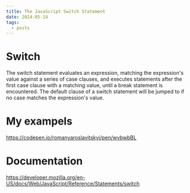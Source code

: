 ```yaml
---
title: The JavaScript Switch Statement
date: 2024-05-14
tags:
  - posts
---
```


# Switch

The switch statement evaluates an expression, matching the expression's value against a series of case clauses, and executes statements after the first case clause with a matching value, until a break statement is encountered. The default clause of a switch statement will be jumped to if no case matches the expression's value.

# My exampels

https://codepen.io/romanyaroslavitskyi/pen/wvbwbBL

# Documentation

https://developer.mozilla.org/en-US/docs/Web/JavaScript/Reference/Statements/switch
